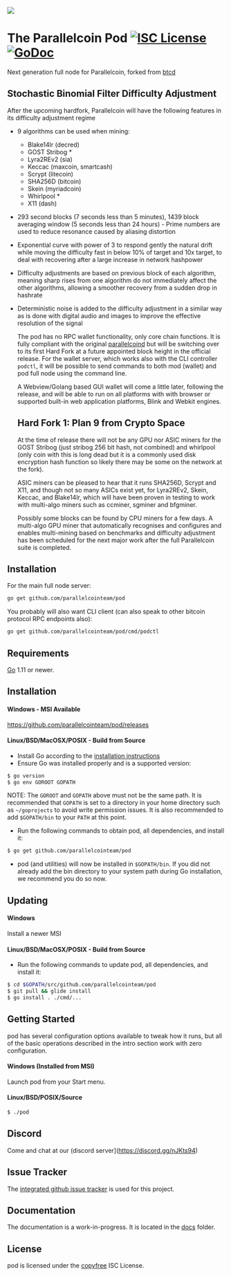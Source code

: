 ![](https://gitlab.com/parallelcoin/node/raw/master/assets/logo.png)

# The Parallelcoin Pod [![ISC License](http://img.shields.io/badge/license-ISC-blue.svg)](http://copyfree.org) [![GoDoc](https://img.shields.io/badge/godoc-reference-blue.svg)](http://godoc.org/github.com/parallelcointeam/pod)

<!-- [![Build Status](https://travis-ci.org/parallelcointeam/pod.png?branch=master)](https://travis-ci.org/parallelcointeam/pod) -->

Next generation full node for Parallelcoin, forked from [btcd](https://github.com/btcsuite/btcd)

## Stochastic Binomial Filter Difficulty Adjustment

After the upcoming hardfork, Parallelcoin will have the following features in its difficulty adjustment regime

- 9 algorithms can be used when mining:

  - Blake14lr (decred)
  - GOST Stribog \*
  - Lyra2REv2 (sia)
  - Keccac (maxcoin, smartcash)
  - Scrypt (litecoin)
  - SHA256D (bitcoin)
  - Skein (myriadcoin)
  - Whirlpool \*
  - X11 (dash)

- 293 second blocks (7 seconds less than 5 minutes), 1439 block averaging window (5 seconds less than 24 hours) - Prime numbers are used to reduce resonance caused by aliasing distortion

- Exponential curve with power of 3 to respond gently the natural drift while moving the difficulty fast in below 10% of target and 10x target, to deal with recovering after a large increase in network hashpower

- Difficulty adjustments are based on previous block of each algorithm, meaning sharp rises from one algorithm do not immediately affect the other algorithms, allowing a smoother recovery from a sudden drop in hashrate

- Deterministic noise is added to the difficulty adjustment in a similar way as is done with digital audio and images to improve the effective resolution of the signal

  The pod has no RPC wallet functionality, only core chain functions. It is fully compliant with the original [parallelcoind](https://github.com/marcetin/parallelcoin) but will be switching over to its first Hard Fork at a future appointed block height in the official release. For the wallet server, which works also with the CLI controller `podctl`, it will be possible to send commands to both mod (wallet) and pod full node using the command line.

  A Webview/Golang based GUI wallet will come a little later, following the release, and will be able to run on all platforms with with browser or supported built-in web application platforms, Blink and Webkit engines.

  ## Hard Fork 1: Plan 9 from Crypto Space

  At the time of release there will not be any GPU nor ASIC miners for the GOST Stribog (just stribog 256 bit hash, not combined) and whirlpool (only coin with this is long dead but it is a commonly used disk encryption hash function so likely there may be some on the network at the fork).

  ASIC miners can be pleased to hear that it runs SHA256D, Scrypt and X11, and though not so many ASICs exist yet, for Lyra2REv2, Skein, Keccac, and Blake14lr, which will have been proven in testing to work with multi-algo miners such as ccminer, sgminer and bfgminer.

  Possibly some blocks can be found by CPU miners for a few days. A multi-algo GPU miner that automatically recognises and configures and enables multi-mining based on benchmarks and difficulty adjustment has been scheduled for the next major work after the full Parallelcoin suite is completed.

## Installation

For the main full node server:

```bash
go get github.com/parallelcointeam/pod
```

You probably will also want CLI client (can also speak to other bitcoin protocol RPC endpoints also):

```bash
go get github.com/parallelcointeam/pod/cmd/podctl
```

## Requirements

[Go](http://golang.org) 1.11 or newer.

## Installation

#### Windows - MSI Available

https://github.com/parallelcointeam/pod/releases

#### Linux/BSD/MacOSX/POSIX - Build from Source

- Install Go according to the [installation instructions](http://golang.org/doc/install)
- Ensure Go was installed properly and is a supported version:

```bash
$ go version
$ go env GOROOT GOPATH
```

NOTE: The `GOROOT` and `GOPATH` above must not be the same path. It is recommended that `GOPATH` is set to a directory in your home directory such as `~/goprojects` to avoid write permission issues. It is also recommended to add `$GOPATH/bin` to your `PATH` at this point.

- Run the following commands to obtain pod, all dependencies, and install it:

```bash
$ go get github.com/parallelcointeam/pod
```

- pod (and utilities) will now be installed in `$GOPATH/bin`. If you did
  not already add the bin directory to your system path during Go installation,
  we recommend you do so now.

## Updating

#### Windows

Install a newer MSI

#### Linux/BSD/MacOSX/POSIX - Build from Source

- Run the following commands to update pod, all dependencies, and install it:

```bash
$ cd $GOPATH/src/github.com/parallelcointeam/pod
$ git pull && glide install
$ go install . ./cmd/...
```

## Getting Started

pod has several configuration options available to tweak how it runs, but all of the basic operations described in the intro section work with zero configuration.

#### Windows (Installed from MSI)

Launch pod from your Start menu.

#### Linux/BSD/POSIX/Source

```bash
$ ./pod
```

## Discord

Come and chat at our (discord server](https://discord.gg/nJKts94)

## Issue Tracker

The [integrated github issue tracker](https://github.com/parallelcointeam/pod/issues)
is used for this project.

## Documentation

The documentation is a work-in-progress. It is located in the [docs](https://github.com/parallelcointeam/pod/tree/master/docs) folder.

## License

pod is licensed under the [copyfree](http://copyfree.org) ISC License.
